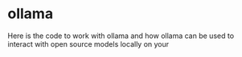 # ollama
Here is the code to work with ollama and how ollama can be used to interact with open source models locally on your 